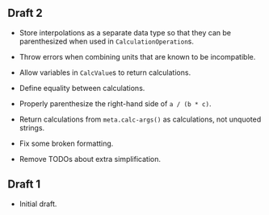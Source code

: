 ## Draft 2

* Store interpolations as a separate data type so that they can be parenthesized
  when used in `CalculationOperation`s.

* Throw errors when combining units that are known to be incompatible.

* Allow variables in `CalcValue`s to return calculations.

* Define equality between calculations.

* Properly parenthesize the right-hand side of `a / (b * c)`.

* Return calculations from `meta.calc-args()` as calculations, not unquoted
  strings.

* Fix some broken formatting.

* Remove TODOs about extra simplification.

## Draft 1

* Initial draft.
